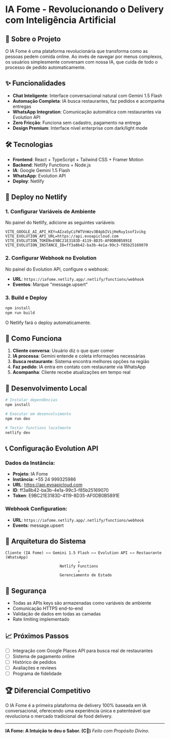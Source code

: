 # IA Fome - Revolucionando o Delivery com Inteligência Artificial

## 🚀 Sobre o Projeto

O IA Fome é uma plataforma revolucionária que transforma como as pessoas pedem comida online. Ao invés de navegar por menus complexos, os usuários simplesmente conversam com nossa IA, que cuida de todo o processo de pedido automaticamente.

## ✨ Funcionalidades

- **Chat Inteligente**: Interface conversacional natural com Gemini 1.5 Flash
- **Automação Completa**: IA busca restaurantes, faz pedidos e acompanha entregas
- **WhatsApp Integration**: Comunicação automática com restaurantes via Evolution API
- **Zero Fricção**: Funciona sem cadastro, pagamento na entrega
- **Design Premium**: Interface nível enterprise com dark/light mode

## 🛠️ Tecnologias

- **Frontend**: React + TypeScript + Tailwind CSS + Framer Motion
- **Backend**: Netlify Functions + Node.js
- **IA**: Google Gemini 1.5 Flash
- **WhatsApp**: Evolution API
- **Deploy**: Netlify

## 🚀 Deploy no Netlify

### 1. Configurar Variáveis de Ambiente

No painel do Netlify, adicione as seguintes variáveis:

```
VITE_GOOGLE_AI_API_KEY=AIzaSyCiFWTVnWzv3B4pbIVijHeRuy1sof1vikg
VITE_EVOLUTION_API_URL=https://api.evoapicloud.com
VITE_EVOLUTION_TOKEN=E9BC21E3183D-4119-8D35-AF0DB0B5891E
VITE_EVOLUTION_INSTANCE_ID=ff3a8b42-ba3b-4e1a-99c3-f85b25169070
```

### 2. Configurar Webhook no Evolution

No painel do Evolution API, configure o webhook:

- **URL**: `https://iafome.netlify.app/.netlify/functions/webhook`
- **Eventos**: Marque "message.upsert"

### 3. Build e Deploy

```bash
npm install
npm run build
```

O Netlify fará o deploy automaticamente.

## 📱 Como Funciona

1. **Cliente conversa**: Usuário diz o que quer comer
2. **IA processa**: Gemini entende e coleta informações necessárias
3. **Busca restaurante**: Sistema encontra melhores opções na região
4. **Faz pedido**: IA entra em contato com restaurante via WhatsApp
5. **Acompanha**: Cliente recebe atualizações em tempo real

## 🔧 Desenvolvimento Local

```bash
# Instalar dependências
npm install

# Executar em desenvolvimento
npm run dev

# Testar functions localmente
netlify dev
```

## 📞 Configuração Evolution API

### Dados da Instância:
- **Projeto**: IA Fome
- **Instância**: +55 24 999325986
- **URL**: https://api.evoapicloud.com
- **ID**: ff3a8b42-ba3b-4e1a-99c3-f85b25169070
- **Token**: E9BC21E3183D-4119-8D35-AF0DB0B5891E

### Webhook Configuration:
- **URL**: `https://iafome.netlify.app/.netlify/functions/webhook`
- **Events**: message.upsert

## 🎯 Arquitetura do Sistema

```
Cliente (IA Fome) ←→ Gemini 1.5 Flash ←→ Evolution API ←→ Restaurante (WhatsApp)
                                ↓
                        Netlify Functions
                                ↓
                        Gerenciamento de Estado
```

## 🔐 Segurança

- Todas as APIs keys são armazenadas como variáveis de ambiente
- Comunicação HTTPS end-to-end
- Validação de dados em todas as camadas
- Rate limiting implementado

## 📈 Próximos Passos

- [ ] Integração com Google Places API para busca real de restaurantes
- [ ] Sistema de pagamento online
- [ ] Histórico de pedidos
- [ ] Avaliações e reviews
- [ ] Programa de fidelidade

## 🏆 Diferencial Competitivo

O IA Fome é a primeira plataforma de delivery 100% baseada em IA conversacional, oferecendo uma experiência única e patenteável que revoluciona o mercado tradicional de food delivery.

---

**IA Fome: A Intuição te deu o Sabor. (C🔱)**
*Feito com Propósito Divino.*